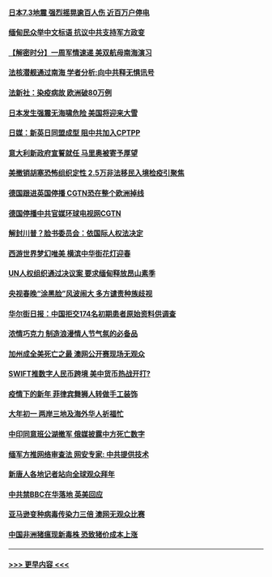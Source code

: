 #### [日本7.3地震 强烈摇晃逾百人伤 近百万户停电](../pages/prog202/a103053408.md?t=02141501) 
#### [缅甸民众举中文标语 抗议中共支持军方政变](../pages/prog202/a103054049.md?t=02141501) 
#### [【解密时分】一周军情速递 美双航母南海演习](../pages/prog202/a103054079.md?t=02141501) 
#### [法核潜舰通过南海 学者分析:向中共释无惧讯号](../pages/prog202/a103054051.md?t=02141501) 
#### [法新社：染疫病故 欧洲破80万例](../pages/prog202/a103054037.md?t=02141501) 
#### [日本发生强震无海啸危险 美国将迎来大雪](../pages/prog202/a103053916.md?t=02141501) 
#### [日媒：新英日同盟成型 阻中共加入CPTPP](../pages/prog202/a103053868.md?t=02141501) 
#### [意大利新政府宣誓就任 马里奥被寄予厚望](../pages/prog202/a103053894.md?t=02141501) 
#### [美撤销胡塞恐怖组织定性 2.5万非法移民入境检疫引聚焦](../pages/prog202/a103053880.md?t=02141501) 
#### [德国跟进英国停播 CGTN恐在整个欧洲掉线](../pages/prog202/a103053820.md?t=02141501) 
#### [德国停播中共官媒环球电视网CGTN](../pages/prog202/a103053742.md?t=02141501) 
#### [解封川普？脸书委员会：依国际人权法决定](../pages/prog202/a103053732.md?t=02141501) 
#### [西游世界梦幻唯美 横滨中华街花灯迎春](../pages/prog202/a103053699.md?t=02141501) 
#### [UN人权组织通过决议案 要求缅甸释放昂山素季](../pages/prog202/a103053392.md?t=02141501) 
#### [央视春晚“涂黑脸”风波闹大 多方谴责种族歧视](../pages/prog202/a103053374.md?t=02141501) 
#### [华尔街日报：中国拒交174名初期患者原始资料供调查](../pages/prog202/a103053248.md?t=02141501) 
#### [浓情巧克力 制造浪漫情人节气氛的必备品](../pages/prog202/a103053135.md?t=02141501) 
#### [加州成全美死亡之最 澳网公开赛现场无观众](../pages/prog202/a103053144.md?t=02141501) 
#### [SWIFT推数字人民币跨境 美中货币热战开打?](../pages/prog202/a103053106.md?t=02141501) 
#### [疫情下的新年 菲律宾舞狮人转做手工装饰](../pages/prog202/a103053131.md?t=02141501) 
#### [大年初一 两岸三地及海外华人祈福忙](../pages/prog202/a103053148.md?t=02141501) 
#### [中印同意班公湖撤军 俄媒披露中方死亡数字](../pages/prog202/a103053091.md?t=02141501) 
#### [缅军方推网络审查法 网安专家: 中共提供技术](../pages/prog202/a103052995.md?t=02141501) 
#### [新唐人各地记者站向全球观众拜年](../pages/prog202/a103053010.md?t=02141501) 
#### [中共禁BBC在华落地 英美回应](../pages/prog202/a103053014.md?t=02141501) 
#### [亚马逊变种病毒传染力三倍 澳网无观众比赛](../pages/prog202/a103053003.md?t=02141501) 
#### [中国非洲猪瘟现新毒株 恐致猪价成本上涨](../pages/prog202/a103052990.md?t=02141501) 

----
#### [ >>> 更早内容 <<< ](../indexes/prog202-earlier.md)
